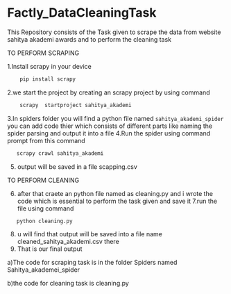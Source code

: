 # Factly_DataCleaningTask
This Repository consists of the Task given to scrape the data from website sahitya akademi awards
and to perform the cleaning task


TO PERFORM SCRAPING


1.Install scrapy in your device
```sh
    pip install scrapy
```
2.we start the project by creating an scrapy project by using command
```sh 
    scrapy  startproject sahitya_akademi
```
3.In spiders folder you will find a python  file named `sahitya_akademi_spider` you can add
  code thier which consists of different parts like naming the spider parsing and output it
  into a file
4.Run the spider using command prompt from this command
```sh
   scrapy crawl sahitya_akademi
```
5. output will be saved in a file scapping.csv


TO PERFORM CLEANING


   
6. after that craete an python file named as cleaning.py and i wrote the code which is essential
   to perform the task given and save it
7.run the file using command
```sh
   python cleaning.py
```
8. u will find that output will be saved into a file name cleaned_sahitya_akademi.csv there
9. That is our final output






a)The code for scraping task is in the folder Spiders named Sahitya_akademei_spider

b)the code for cleaning task is cleaning.py

